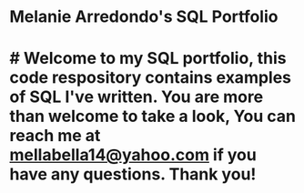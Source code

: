 # Melanie Arredondo's SQL Portfolio

# # Welcome to my SQL portfolio, this code respository contains examples of SQL I've written. You are more than welcome to take a look, You can reach me at mellabella14@yahoo.com if you have any questions. Thank you!
